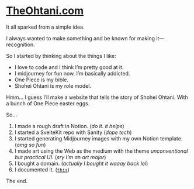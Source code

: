 # [TheOhtani.com](https://TheOhtani.com)

It all sparked from a simple idea.

I always wanted to make something and be known for making it—recognition.

So I started by thinking about the things I like:

- I love to code and I think I’m pretty good at it.
- I midjourney for fun now. I’m basically addicted.
- One Piece is my bible.
- Shohei Ohtani is my role model.

Hmm… I guess I’ll make a website that tells the story of Shohei Ohtani. With a bunch of One Piece easter eggs.

So…

1. I made a rough draft in Notion. (_do it. it helps_)
2. I started a SvelteKit repo with Sanity (_dope tech_)
3. I started generating Midjourney images with my own Notion template. (_omg so fun_)
4. I made art using the Web as the medium with the theme _unconventional but practical UI_. (_sry I’m an art major_)
5. I bought a domain. (_actually I bought it waaay back lol_)
6. I documented it. ([`this`](/README.md))

The end.
